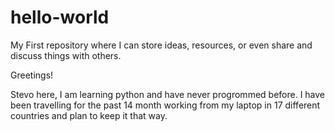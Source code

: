 # hello-world
My First repository where I can store ideas, resources, or even share and discuss things with others.

Greetings!

Stevo here, I am learning python and have never progrommed before. I have been travelling 
for the past 14 month working from my laptop in 17 different countries and plan to keep it that way.
